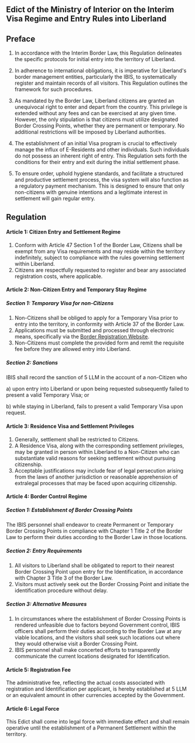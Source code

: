 ## Edict of the Ministry of Interior on the Interim Visa Regime and Entry Rules into Liberland

## Preface
1. In accordance with the Interim Border Law, this Regulation delineates the specific protocols for initial entry into the territory of Liberland.

2. In adherence to international obligations, it is imperative for Liberland's border management entities, particularly the IBIS, to systematically register and maintain records of all visitors. This Regulation outlines the framework for such procedures.

3. As mandated by the Border Law, Liberland citizens are granted an unequivocal right to enter and depart from the country. This privilege is extended without any fees and can be exercised at any given time. However, the only stipulation is that citizens must utilize designated Border Crossing Points, whether they are permanent or temporary. No additional restrictions will be imposed by Liberland authorities.

4. The establishment of an initial Visa program is crucial to effectively manage the influx of E-Residents and other individuals. Such individuals do not possess an inherent right of entry. This Regulation sets forth the conditions for their entry and exit during the initial settlement phase.

5. To ensure order, uphold hygiene standards, and facilitate a structured and productive settlement process, the visa system will also function as a regulatory payment mechanism. This is designed to ensure that only non-citizens with genuine intentions and a legitimate interest in settlement will gain regular entry.

## Regulation

#### Article 1: Citizen Entry and Settlement Regime

1. Conform with Article 47 Section 1 of the Border Law, Citizens shall be exempt from any Visa requirements and may reside within the territory indefinitely, subject to compliance with the rules governing settlement within Liberland.
2. Citizens are respectfully requested to register and bear any associated registration costs, where applicable.

#### Article 2: Non-Citizen Entry and Temporary Stay Regime

##### Section 1: Temporary Visa for non-Citizens
1. Non-Citizens shall be obliged to apply for a Temporary Visa prior to entry into the territory, in conformity with Article 37 of the Border Law.
2. Applications must be submitted and processed through electronic means, specifically via the [Border Registration Website](border.liberland.org).
3. Non-Citizens must complete the provided form and remit the requisite fee before they are allowed entry into Liberland.

##### Section 2: Sanctions
IBIS shall record the sanction of 5 LLM in the account of a non-Citizen who

  a) upon entry into Liberland or upon being requested subsequently failed to present a valid Temporary Visa; or

  b) while staying in Liberland, fails to present a valid Temporary Visa upon request.

#### Article 3: Residence Visa and Settlement Privileges

1. Generally, settlement shall be restricted to Citizens.
2. A Residence Visa, along with the corresponding settlement privileges, may be granted in person within Liberland to a Non-Citizen who can substantiate valid reasons for seeking settlement without pursuing citizenship.
3. Acceptable justifications may include fear of legal persecution arising from the laws of another jurisdiction or reasonable apprehension of extralegal processes that may be faced upon acquiring citizenship.

#### Article 4: Border Control Regime

##### Section 1: Establishment of Border Crossing Points
The IBIS personnel shall endeavor to create Permanent or Temporary Border Crossing Points in compliance with Chapter 1 Title 2 of the Border Law to perform their duties according to the Border Law in those locations.

##### Section 2: Entry Requirements
1. All visitors to Liberland shall be obligated to report to their nearest Border Crossing Point upon entry for the Identification, in accordance with Chapter 3 Title 3 of the Border Law. 
2. Visitors must actively seek out the Border Crossing Point and initiate the identification procedure without delay.

##### Section 3: Alternative Measures
1. In circumstances where the establishment of Border Crossing Points is rendered unfeasible due to factors beyond Government control, IBIS officers shall perform their duties according to the Border Law at any viable locations, and the visitors shall seek such locations out where they would otherwise visit a Border Crossing Point. 
2. IBIS personnel shall make concerted efforts to transparently communicate the current locations designated for Identification.

#### Article 5: Registration Fee
The administrative fee, reflecting the actual costs associated with registration and Identification per applicant, is hereby established at 5 LLM or an equivalent amount in other currencies accepted by the Government.

#### Article 6: Legal Force

This Edict shall come into legal force with immediate effect and shall remain operative until the establishment of a Permanent Settlement within the territory.
